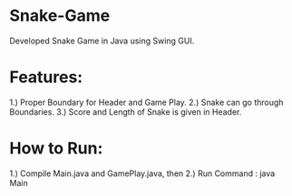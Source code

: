 # Snake-Game
Developed Snake Game in Java using Swing GUI.
# Features:
1.) Proper Boundary for Header and Game Play.
2.) Snake can go through Boundaries.
3.) Score and Length of Snake is given in Header.
# How to Run:
1.) Compile Main.java and GamePlay.java, then
2.) Run Command : java Main
